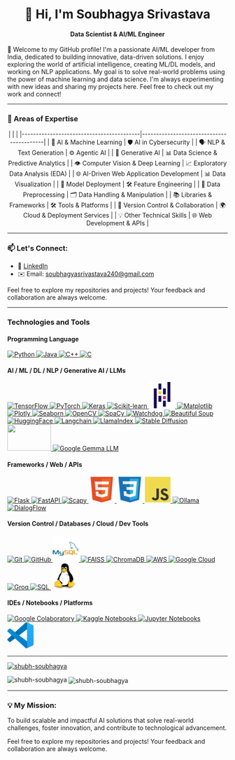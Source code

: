 <div align="center">
  <h1>👋 Hi, I'm Soubhagya Srivastava</h1>
  <h4>Data Scientist & AI/ML Engineer</h4>
</div>

🌟 Welcome to my GitHub profile! I'm a passionate AI/ML developer from India, dedicated to building innovative, data-driven solutions.
I enjoy exploring the world of artificial intelligence, creating ML/DL models, and working on NLP applications. My goal is to solve real-world problems using the power of machine learning and data science.
I'm always experimenting with new ideas and sharing my projects here. Feel free to check out my work and connect!

---

### 💼 Areas of Expertise
<p align="center">
|                                          |                                          |
|------------------------------------------|------------------------------------------|
| 🤖 AI & Machine Learning                 | 🛡️ AI in Cybersecurity                     |
| 🗣️ NLP & Text Generation                 | ⚙️ Agentic AI                              |
| 🎨 Generative AI                         | 📊 Data Science & Predictive Analytics      |
| 👁️ Computer Vision & Deep Learning       | 📈 Exploratory Data Analysis (EDA)          |
| 🌐 AI-Driven Web Application Development | 📊 Data Visualization                      |
| 💾 Model Deployment                      | 🛠️ Feature Engineering                      |
| 🔄 Data Preprocessing                    | 🗂️ Data Handling & Manipulation             |
| 📚 Libraries & Frameworks                 | 🛠️ Tools & Platforms                        |
| 🌱 Version Control & Collaboration        | 🌍 Cloud & Deployment Services               |
| 💡 Other Technical Skills                 | 🌐 Web Development & APIs                   |
</p>
  
---

### 📫 Let's Connect:  
- 💼 [LinkedIn](https://linkedin.com/in/soubhagya-srivastava-611408267)  
- ✉️ Email: soubhagyasrivastava240@gmail.com  

Feel free to explore my repositories and projects! Your feedback and collaboration are always welcome.  

--- 

### Technologies and Tools

#### Programming Language 
<a href="https://www.python.org/" target="_blank" rel="noreferrer">
  <img src="https://www.python.org/static/community_logos/python-logo.png" alt="Python" width="100" height="60" />
</a>
<a href="https://www.oracle.com/java/" target="_blank" rel="noreferrer">
  <img src="https://www.oracle.com/a/tech/img/cb88-java-logo-001.jpg" alt="Java" width="80" height="60" />
</a>
<a href="https://isocpp.org/" target="_blank" rel="noreferrer">
  <img src="https://isocpp.org/assets/images/cpp_logo.png" alt="C++" width="60" height="60" />
</a>
<a href="https://en.wikipedia.org/wiki/C_(programming_language)" target="_blank" rel="noreferrer">
  <img src="https://upload.wikimedia.org/wikipedia/commons/1/19/C_Logo.png" alt="C" width="60" height="60" />
</a>

#### AI / ML / DL / NLP / Generative AI / LLMs
<a href="https://www.tensorflow.org" target="_blank" rel="noreferrer">
  <img src="https://www.vectorlogo.zone/logos/tensorflow/tensorflow-icon.svg" alt="TensorFlow" width="60" height="60"/>
</a>
<a href="https://pytorch.org/" target="_blank" rel="noreferrer">
  <img src="https://www.vectorlogo.zone/logos/pytorch/pytorch-icon.svg" alt="PyTorch" width="60" height="60"/>
</a>
<a href="https://keras.io/" target="_blank" rel="noreferrer">
  <img src="https://upload.wikimedia.org/wikipedia/commons/a/ae/Keras_logo.svg" alt="Keras" width="60" height="60"/>
</a>
<a href="https://scikit-learn.org/" target="_blank" rel="noreferrer">
  <img src="https://upload.wikimedia.org/wikipedia/commons/0/05/Scikit_learn_logo_small.svg" alt="Scikit-learn" width="60" height="60"/>
</a>
<a href="https://pandas.pydata.org/" target="_blank" rel="noreferrer">
  <img src="https://raw.githubusercontent.com/devicons/devicon/2ae2a900d2f041da66e950e4d48052658d850630/icons/pandas/pandas-original.svg" alt="Pandas" width="60" height="60"/>
</a>
<a href="https://matplotlib.org/" target="_blank" rel="noreferrer">
  <img src="https://matplotlib.org/_static/images/logo2.svg" alt="Matplotlib" width="60" height="60"/>
</a>
<a href="https://plotly.com/" target="_blank" rel="noreferrer">
  <img src="https://cdn.analyticsvidhya.com/wp-content/uploads/2017/01/04015019/plotly_logo.png" alt="Plotly" width="60" height="60"/>
</a>

<a href="https://seaborn.pydata.org/" target="_blank" rel="noreferrer">
  <img src="https://seaborn.pydata.org/_images/logo-mark-lightbg.svg" alt="Seaborn" width="60" height="60"/>
</a>
<a href="https://opencv.org/" target="_blank" rel="noreferrer">
  <img src="https://www.vectorlogo.zone/logos/opencv/opencv-icon.svg" alt="OpenCV" width="60" height="60"/>
</a>
<a href="https://spacy.io/" target="_blank" rel="noreferrer">
  <img src="https://encrypted-tbn0.gstatic.com/images?q=tbn:ANd9GcQhWrgo3an3DmtkCsbCRGANZj6D1ZD2JlBN5w&s" alt="SpaCy" width="60" height="60"/>
</a>
<a href="https://python-watchdog.readthedocs.io/en/stable/" target="_blank" rel="noreferrer" title="Watchdog">
  <img src="https://encrypted-tbn0.gstatic.com/images?q=tbn:ANd9GcQaimak_Q27ZS6caC6Gfc_2i3dGHzJJ2ILAoGrptGaeKtMJD-xR19uEYS5TFjLlNbdxziM&usqp=CAU" alt="Watchdog" width="80" height="60"/>
</a>
<a href="https://www.crummy.com/software/BeautifulSoup/" target="_blank" rel="noreferrer">
  <img src="https://funthon.wordpress.com/wp-content/uploads/2017/05/bs.png?w=772" alt="Beautiful Soup" width="90" height="60"/>
</a>
<a href="https://huggingface.co/" target="_blank" rel="noreferrer">
  <img src="https://encrypted-tbn0.gstatic.com/images?q=tbn:ANd9GcTYDvVvSTSxKKvBwZAf9c9UWMY2yOfZvPq46g&s" alt="HuggingFace" width="60" height="60"/>
</a>
<a href="https://python.langchain.com/en/latest/" target="_blank" rel="noreferrer" title="Langchain (no official logo)">
  <img src="https://miro.medium.com/v2/resize:fit:940/1*44fD_VXcqw2kDWublQLONw.jpeg" alt="Langchain" width="80" height="60"/>
</a>
<a href="https://llamaindex.ai/" target="_blank" rel="noreferrer" title="LlamaIndex (text logo)">
  <img src="https://pbs.twimg.com/profile_images/1623505166996742144/n-PNQGgd_400x400.jpg" alt="LlamaIndex" width="60" height="60"/>
</a>
<a href="https://stable-diffusion-art.com/" target="_blank" rel="noreferrer" title="Stable Diffusion">
  <img src="https://growthacad.com/wp-content/uploads/2023/11/Stable-Diffusion.png" alt="Stable Diffusion" width="100" height="60"/>
</a>
<a href="https://ai.facebook.com/blog/large-language-model-llama-meta-ai/" target="_blank" rel="noreferrer">
  <img src="https://blogger.googleusercontent.com/img/b/R29vZ2xl/AVvXsEi_VJskwX7fm6utvq4umYxjBp_W9As96S5dh8OE0XU3uRLzZU5eu4NCipxkSoRebsYGFw0f2w-rjK4D1DPkMR1F0g9czF2NIwZWlnm4YJSEBEGpsR0boTlKnVYF-ajScO_Xg5HhLJdy7vdGDlvKc6kUke248xNY-5gEF1RORdqrfJ55zIjUR7fvBCLPOsLF/s1640/10.png" width="100" height="60"/>
</a>
<a href="https://ai.google.dev/gemma" target="_blank" rel="noreferrer">
  <img src="https://huggingface.co/blog/assets/gemma/Gemma-logo-small.png" alt="Google Gemma LLM" width="80" height="60"/>
</a>



#### Frameworks / Web / APIs
<a href="https://flask.palletsprojects.com/" target="_blank" rel="noreferrer">
  <img src="https://images.seeklogo.com/logo-png/27/2/flask-logo-png_seeklogo-273085.png" alt="Flask" width="60" height="60"/>
</a>
<a href="https://fastapi.tiangolo.com/" target="_blank" rel="noreferrer">
  <img src="https://ih1.redbubble.net/image.5432135973.6302/st,small,507x507-pad,600x600,f8f8f8.jpg" alt="FastAPI" width="70" height="60"/>
</a>
<a href="https://scapy.net/" target="_blank" rel="noreferrer">
  <img src="https://upload.wikimedia.org/wikipedia/en/3/3a/Scapy_logo.png" alt="Scapy" width="60" height="60"/>
</a>
<!-- HTML Logo -->
<a href="https://www.w3.org/html/" target="_blank" rel="noreferrer">
  <img src="https://raw.githubusercontent.com/devicons/devicon/master/icons/html5/html5-original.svg" alt="HTML" width="60" height="60"/>
</a>

<!-- CSS Logo -->
<a href="https://www.w3schools.com/css/" target="_blank" rel="noreferrer">
  <img src="https://raw.githubusercontent.com/devicons/devicon/master/icons/css3/css3-original.svg" alt="CSS" width="60" height="60"/>
</a>

<!-- JavaScript Logo -->
<a href="https://www.javascript.com/" target="_blank" rel="noreferrer">
  <img src="https://raw.githubusercontent.com/devicons/devicon/master/icons/javascript/javascript-original.svg" alt="JavaScript" width="60" height="60"/>
</a>
<a href="https://ollama.com/" target="_blank" rel="noreferrer">
  <img src="https://miro.medium.com/v2/resize:fit:1400/1*r7_Ps-1A1PzfLW-wbdW8KQ@2x.jpeg" alt="Ollama" width="80" height="60"/>
</a>

<a href="https://cloud.google.com/dialogflow" target="_blank" rel="noreferrer" title="DialogFlow">
  <img src="https://encrypted-tbn0.gstatic.com/images?q=tbn:ANd9GcRJ3tVkngNiYE9IjaRcivTTUxkRGhF2TwP75tXRfYfSwV6_vjSy3shS33nxT42xWTzq85M&usqp=CAU" alt="DialogFlow" width="100" height="60"/>
</a>


#### Version Control / Databases / Cloud / Dev Tools
<a href="https://git-scm.com/" target="_blank" rel="noreferrer">
  <img src="https://www.vectorlogo.zone/logos/git-scm/git-scm-icon.svg" alt="Git" width="60" height="60"/>
</a>
<a href="https://github.com/" target="_blank" rel="noreferrer">
  <img src="https://github.githubassets.com/images/modules/logos_page/GitHub-Mark.png" alt="GitHub" width="60" height="60"/>
</a>
<a href="https://www.mysql.com/" target="_blank" rel="noreferrer">
  <img src="https://raw.githubusercontent.com/devicons/devicon/master/icons/mysql/mysql-original-wordmark.svg" alt="MySQL" width="60" height="60"/>
</a>
<a href="https://faiss.ai/" target="_blank" rel="noreferrer">
  <img src="https://a.fsdn.com/allura/s/faiss/icon?4d871df26f0b83b1bc7af640b5a521fddd8254175984002102059076b98d5e97?&w=148" alt="FAISS" width="60" height="60"/>
</a>
<a href="https://www.trychroma.com/" target="_blank" rel="noreferrer">
  <img src="https://miro.medium.com/v2/resize:fit:1044/1*d2XUNgrLw7687CDfXx9-Dw.png" alt="ChromaDB" width="60" height="60"/>
</a>
<a href="https://aws.amazon.com/" target="_blank" rel="noreferrer">
  <img src="https://upload.wikimedia.org/wikipedia/commons/9/93/Amazon_Web_Services_Logo.svg" alt="AWS" width="60" height="60"/>
</a>
<a href="https://cloud.google.com" target="_blank" rel="noreferrer">
  <img src="https://www.vectorlogo.zone/logos/google_cloud/google_cloud-icon.svg" alt="Google Cloud" width="60" height="60"/>
</a>
<a href="https://groq.com/" target="_blank" rel="noreferrer">
  <img src="https://registry.npmmirror.com/@lobehub/icons-static-png/latest/files/light/groq-text.png" alt="Groq" width="80" height="60"/>
</a>
<a href="https://www.sql.org/" target="_blank" rel="noreferrer">
  <img src="https://upload.wikimedia.org/wikipedia/commons/8/87/Sql_data_base_with_logo.png" alt="SQL" width="60" height="60"/>
</a>
<a href="https://linux.org/" target="_blank" rel="noreferrer">
  <img src="https://raw.githubusercontent.com/devicons/devicon/master/icons/linux/linux-original.svg" alt="Linux" width="60" height="60"/>
</a>

#### IDEs / Notebooks / Platforms
<a href="https://colab.research.google.com/" target="_blank" rel="noreferrer" title="Google Colab">
  <img src="https://colab.research.google.com/img/colab_favicon_256px.png" alt="Google Colaboratory" width="60" height="60"/>
</a>
<a href="https://www.kaggle.com/code" target="_blank" rel="noreferrer" title="Kaggle Notebooks">
  <img src="https://cdn.jsdelivr.net/gh/devicons/devicon/icons/kaggle/kaggle-original.svg" alt="Kaggle Notebooks" width="60" height="60"/>
</a>
<a href="https://jupyter.org/" target="_blank" rel="noreferrer" title="Jupyter Notebooks">
  <img src="https://upload.wikimedia.org/wikipedia/commons/3/38/Jupyter_logo.svg" alt="Jupyter Notebooks" width="60" height="60"/>
</a>
<a href="https://code.visualstudio.com/" target="_blank" rel="noreferrer">
  <img src="https://raw.githubusercontent.com/devicons/devicon/master/icons/vscode/vscode-original.svg" alt="VS Code" width="60" height="60"/>

---

<p align="left"> <a href="https://github.com/ryo-ma/github-profile-trophy"><img src="https://github-profile-trophy.vercel.app/?username=shubh-soubhagya" alt="shubh-soubhagya" /></a> </p>

<p><img align="left" src="https://github-readme-stats.vercel.app/api/top-langs?username=shubh-soubhagya&show_icons=true&locale=en&layout=compact" alt="shubh-soubhagya" /></p>

<p>&nbsp;<img align="center" src="https://github-readme-stats.vercel.app/api?username=shubh-soubhagya&show_icons=true&locale=en" alt="shubh-soubhagya" /></p>

---

### 💡 My Mission:  
To build scalable and impactful AI solutions that solve real-world challenges, foster innovation, and contribute to technological advancement. 

Feel free to explore my repositories and projects! Your feedback and collaboration are always welcome.  
